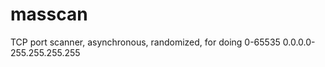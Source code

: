 masscan
=======

TCP port scanner, asynchronous, randomized, for doing 0-65535 0.0.0.0-255.255.255.255
